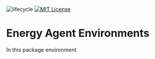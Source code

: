 ![lifecycle](https://img.shields.io/badge/lifecycle-experimental-blue.svg)
[![MIT License](https://img.shields.io/badge/license-MIT-green.svg)](https://github.com/Digitalized-Energy-Systems/EnergyAgentEnvironments.jl/blob/development/LICENSE)

# Energy Agent Environments

In this package environment